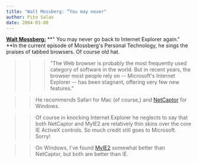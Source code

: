 ```yaml
---
title: "Walt Mossberg: “You may never"
author: Pito Salas
date: 2004-01-08
---
```




**[Walt
Mossberg:](<http://online.wsj.com/article/0,,SB107351380768717600,00.html?mod=technology%5Ffeatured%5Fstories%5Fhs>)**
**" You may never go back to Internet Explorer again." **In the current
episode of Mossberg's Personal Technology, he sings the praises of tabbed
browsers. Of course old hat.

>>

>>  
>
>>

>>>  
>
>>>

>>> "The Web browser is probably the most frequently used category of software
in the world. But in recent years, the browser most people rely on --
Microsoft's Internet Explorer -- has been stagnant, offering very few new
features."

>>

>>  
>
>>

>> He recommends Safari for Mac (of course,) and
[NetCaptor](<http://www.netcaptor.com/>) for Windows.

>>

>>  
>
>>

>> Of course in knocking Internet Explorer he neglects to say that both
NetCaptor and MyIE2 are relatively thin skins over the core IE ActiveX
controls. So much credit still goes to Microsoft. Sorry!

>>

>>  
>
>>

>> On Windows, I've found [MyIE2](<http://www.myie2.com>) somewhat better than
NetCaptor, but both are better than IE.


